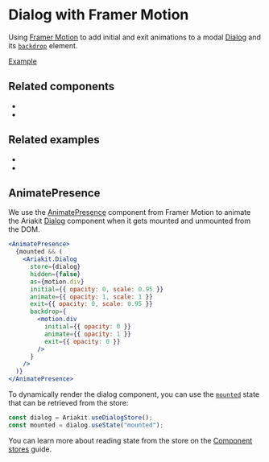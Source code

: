 # Dialog with Framer Motion

<p data-description>
  Using <a href="https://www.framer.com/motion/">Framer Motion</a> to add initial and exit animations to a modal <a href="/components/dialog">Dialog</a> and its <a href="/apis/dialog#backdrop"><code>backdrop</code></a> element.
</p>

<a href="./index.tsx" data-playground>Example</a>

## Related components

<div data-cards="components">

- [](/components/button)
- [](/components/dialog)

</div>

## Related examples

<div data-cards="examples">

- [](/examples/menu-framer-motion)
- [](/examples/tooltip-framer-motion)

</div>

## AnimatePresence

We use the [AnimatePresence](https://www.framer.com/motion/animate-presence/) component from Framer Motion to animate the Ariakit [Dialog](/components/dialog) component when it gets mounted and unmounted from the DOM.

```jsx
<AnimatePresence>
  {mounted && (
    <Ariakit.Dialog
      store={dialog}
      hidden={false}
      as={motion.div}
      initial={{ opacity: 0, scale: 0.95 }}
      animate={{ opacity: 1, scale: 1 }}
      exit={{ opacity: 0, scale: 0.95 }}
      backdrop={
        <motion.div
          initial={{ opacity: 0 }}
          animate={{ opacity: 1 }}
          exit={{ opacity: 0 }}
        />
      }
    />
  )}
</AnimatePresence>
```

To dynamically render the dialog component, you can use the [`mounted`](/apis/dialog-store#mounted) state that can be retrieved from the store:

```jsx
const dialog = Ariakit.useDialogStore();
const mounted = dialog.useState("mounted");
```

You can learn more about reading state from the store on the [Component stores](/guide/component-stores#reading-the-state) guide.
